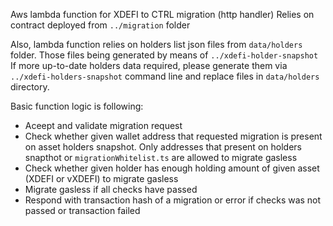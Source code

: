 Aws lambda function for XDEFI to CTRL migration (http handler)
Relies on contract deployed from `../migration` folder

Also, lambda function relies on holders list json files from `data/holders` folder.
Those files being generated by means of `../xdefi-holder-snapshot`
If more up-to-date holders data required, please generate them via `../xdefi-holders-snapshot` command line and replace files in `data/holders` directory.

Basic function logic is following:

- Aceept and validate migration request
- Check whether given wallet address that requested migration is present on asset holders snapshot. Only addresses that present on holders snapthot or `migrationWhitelist.ts` are allowed to migrate gasless
- Check whether given holder has enough holding amount of given asset (XDEFI or vXDEFI) to migrate gasless
- Migrate gasless if all checks have passed
- Respond with transaction hash of a migration or error if checks was not passed or transaction failed
